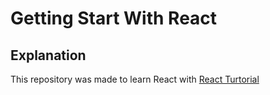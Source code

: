 # Getting Start With React

## Explanation

This repository was made to learn React with [ React Turtorial ]( https://ja.reactjs.org/tutorial/tutorial.html#completing-the-game )

